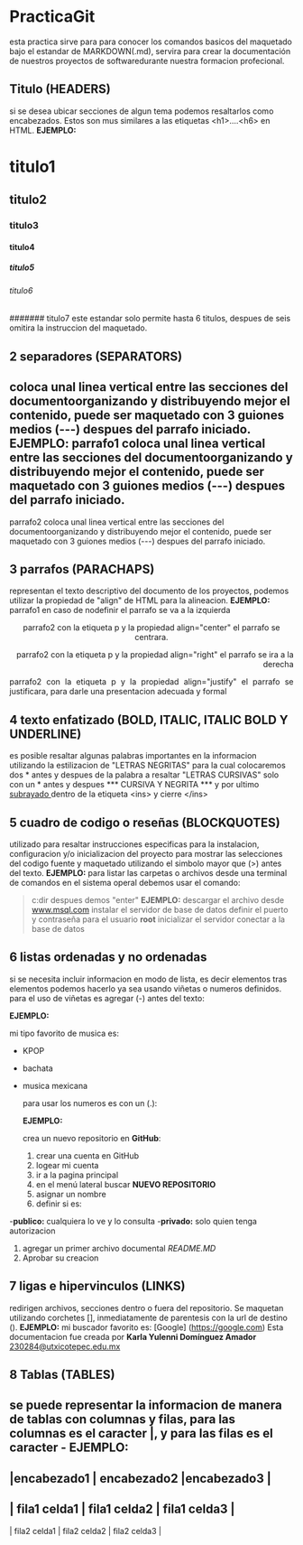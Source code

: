 # PracticaGit
esta practica sirve para para conocer los comandos basicos del maquetado bajo el estandar de MARKDOWN(.md), servira para crear la documentación de nuestros proyectos de softwaredurante nuestra formacion profecional.
## Titulo (HEADERS)
si se desea ubicar secciones de algun tema podemos resaltarlos como encabezados. Estos son mus similares a las etiquetas \<h1>....\<h6> en HTML.
**EJEMPLO:**
# titulo1
## titulo2
### titulo3
#### titulo4
##### titulo5
###### titulo6
####### titulo7
este estandar solo permite hasta 6 titulos, despues de seis omitira la instruccion del maquetado.

## 2 separadores (SEPARATORS)
coloca unal linea vertical entre las secciones del documentoorganizando y distribuyendo mejor el contenido, puede ser maquetado con 3 guiones medios (---) despues del parrafo iniciado.
**EJEMPLO:**
parrafo1 coloca unal linea vertical entre las secciones del documentoorganizando y distribuyendo mejor el contenido, puede ser maquetado con 3 guiones medios (---) despues del parrafo iniciado.
---
parrafo2 coloca unal linea vertical entre las secciones del documentoorganizando y distribuyendo mejor el contenido, puede ser maquetado con 3 guiones medios (---) despues del parrafo iniciado.
## 3 parrafos (PARACHAPS)
representan el texto descriptivo del documento de los proyectos, podemos utilizar la propiedad de "align" de HTML para la alineacion. 
**EJEMPLO:**
parrafo1 en caso de nodefinir el parrafo se va a la izquierda 
<p align="center"> parrafo2 con la etiqueta p y la propiedad align="center" el parrafo se centrara.
  <p align="right"> parrafo2 con la etiqueta p y la propiedad align="right" el parrafo se ira a la derecha
    <p align="justify"> parrafo2 con la etiqueta p y la propiedad align="justify" el parrafo se justificara, para darle una presentacion adecuada y formal
      
## 4 texto enfatizado (BOLD, ITALIC, ITALIC BOLD Y UNDERLINE)
es posible resaltar algunas palabras importantes en la informacion utilizando la estilizacion de "LETRAS NEGRITAS" para la cual colocaremos dos * antes y despues de la palabra a resaltar "LETRAS CURSIVAS" solo con un * antes y despues *** CURSIVA Y NEGRITA *** y por ultimo  <ins>  subrayado  </ins>  dentro de la etiqueta \<ins> y cierre \</ins>
## 5 cuadro de codigo o reseñas (BLOCKQUOTES)
utilizado para resaltar instrucciones especificas para la instalacion, configuracion y/o inicializacion del proyecto para mostrar las selecciones del codigo fuente y maquetado utilizando el simbolo mayor que (>) antes del texto.
**EJEMPLO:**
para listar las carpetas o archivos desde una terminal de comandos en el sistema operal debemos usar el comando:
> c:dir
despues demos "enter"
**EJEMPLO:**
> descargar el archivo desde www.msql.com
> instalar el servidor de base de datos
> definir el puerto y contraseña para el usuario **root**
> inicializar el servidor
> conectar a la base de datos
## 6 listas ordenadas y no ordenadas 
si se necesita incluir informacion en modo de lista, es decir elementos tras elementos podemos hacerlo ya sea usando viñetas o numeros definidos.
para el uso de viñetas es agregar (-) antes del texto:

**EJEMPLO:**

mi tipo favorito de musica es:
- KPOP
- bachata
- musica mexicana

  para usar los numeros es con un (.):
  
  **EJEMPLO:**
  
  crea un nuevo repositorio en **GitHub**:
  
  1. crear una cuenta en GitHub
  2. logear mi cuenta
  6. ir a la pagina principal
  7. en el menú lateral buscar **NUEVO REPOSITORIO**
  8. asignar un nombre
  98. definir si es:
      
 -**publico:** cualquiera lo ve y lo consulta
 -**privado:** solo quien tenga autorizacion
 
  1. agregar un primer archivo documental *README.MD*
  2. Aprobar su creacion
     
## 7 ligas e hipervinculos (LINKS)
redirigen archivos, secciones dentro o fuera del repositorio. Se maquetan utilizando corchetes \[\], inmediatamente de parentesis con la url de destino \(\).
**EJEMPLO:**
mi buscador favorito es: [Google] (https://google.com)
Esta documentacion fue creada por **Karla Yulenni Domínguez Amador** 230284@utxicotepec.edu.mx
## 8 Tablas (TABLES)
se puede representar la informacion de manera de tablas con columnas y filas, para las columnas es el caracter |, y para las filas es el caracter -
**EJEMPLO:**
--------------------------------------------------------
|encabezado1 | encabezado2 |encabezado3 |
--------------------------------------------------------
| fila1 celda1 |  fila1 celda2 |  fila1 celda3 |
--------------------------------------------------------
| fila2 celda1 |  fila2 celda2 |  fila2 celda3 |
